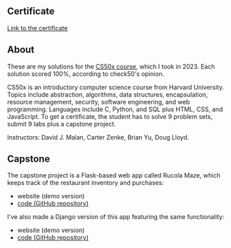 ## Certificate
[Link to the certificate](https://certificates.cs50.io/6671bc59-3f97-4612-b8c2-d6aff957674d.pdf?size=letter)

## About
These are my solutions for the [CS50x course](https://cs50.harvard.edu/x/2023/), which I took in 2023. Each solution scored 100%, according to check50's opinion. 

CS50x is an introductory computer science course from Harvard University. Topics include abstraction, algorithms, data structures, encapsulation, resource management, security, software engineering, and web programming. Languages include C, Python, and SQL plus HTML, CSS, and JavaScript. To get a certificate, the student has to solve 9 problem sets, submit 9 labs plus a capstone project.

Instructors: David J. Malan, Carter Zenke, Brian Yu, Doug Lloyd.

## Capstone
The capstone project is a Flask-based web app called Rucola Maze, which keeps track of the restaurant inventory and purchases:
- website (demo version)
- [code (GitHub repository)](https://github.com/anzabrik/Flask-Rucola-Maze)

I've also made a Django version of this app featuring the same functionality:
- website (demo version)
- [code (GitHub repository)](https://github.com/anzabrik/Django-Rucola-Maze)
